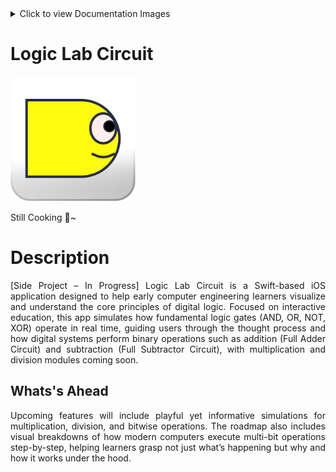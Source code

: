 <details>
<summary>Click to view Documentation Images</summary>

| | | |
|---|---|---|
| ![1](https://github.com/Lunardy2509/lunardy2509.github.io/blob/main/portfolio/public/assets/preview/LLC-1.jpeg) | ![2](https://github.com/Lunardy2509/lunardy2509.github.io/blob/main/portfolio/public/assets/preview/LLC-2.jpeg) | ![3](https://github.com/Lunardy2509/lunardy2509.github.io/blob/main/portfolio/public/assets/preview/LLC-3.jpeg) |

</details>

<div align="justify">
  <h1>Logic Lab Circuit</h1>
  <img src="https://github.com/Lunardy2509/Logic-Lab-Circuit/blob/main/LogicLabCircuit/Resources/Assets.xcassets/AppIcon.appiconset/App%20Icon%20Light.png" width="200" height="200" alt="LLC Logo"> 

  <p>Still Cooking 🍳~</p>

  <h1>Description</h1>
  <p>[Side Project – In Progress] Logic Lab Circuit is a Swift-based iOS application designed to help early computer engineering learners visualize and understand the core principles of digital logic. Focused on interactive education, this app simulates how fundamental logic gates (AND, OR, NOT, XOR) operate in real time, guiding users through the thought process and how digital systems perform binary operations such as addition (Full Adder Circuit) and subtraction (Full Subtractor Circuit), with multiplication and division modules coming soon.
  </p>
  <h2>Whats's Ahead</h2>
  <p>
    Upcoming features will include playful yet informative simulations for multiplication, division, and bitwise operations. The roadmap also includes visual breakdowns of how modern computers execute multi-bit operations step-by-step, helping learners grasp not just what’s happening but why and how it works under the hood.
  </p>
</div>
